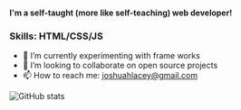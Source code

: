 #### I'm a self-taught (more like self-teaching) web developer!


### Skills: HTML/CSS/JS 

- 🌱 I’m currently experimenting with frame works
- 👯 I’m looking to collaborate on open source projects
- 📫 How to reach me: [joshuahlacey@gmail.com](mailto:joshuahlacey@gmail.com)

![GitHub stats](https://github-readme-stats.vercel.app/api?username=jhylacey&show_icons=true)
